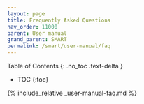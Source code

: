 ```yaml
---
layout: page
title: Frequently Asked Questions
nav_order: 11000
parent: User manual
grand_parent: SMART
permalink: /smart/user-manual/faq
---
```

Table of Contents
{: .no_toc .text-delta }

- TOC
{:toc}

{% include_relative _user-manual-faq.md %}
